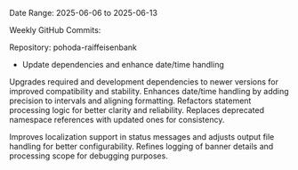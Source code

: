 Date Range: 2025-06-06 to 2025-06-13

Weekly GitHub Commits:

Repository: pohoda-raiffeisenbank
- Update dependencies and enhance date/time handling

Upgrades required and development dependencies to newer versions for improved compatibility and stability. Enhances date/time handling by adding precision to intervals and aligning formatting. Refactors statement processing logic for better clarity and reliability. Replaces deprecated namespace references with updated ones for consistency.

Improves localization support in status messages and adjusts output file handling for better configurability. Refines logging of banner details and processing scope for debugging purposes.

